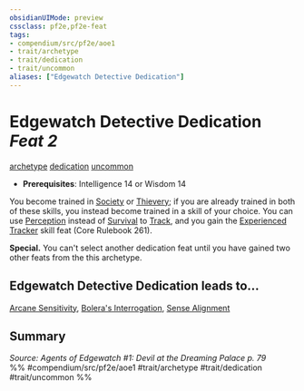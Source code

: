 ```yaml
---
obsidianUIMode: preview
cssclass: pf2e,pf2e-feat
tags:
- compendium/src/pf2e/aoe1
- trait/archetype
- trait/dedication
- trait/uncommon
aliases: ["Edgewatch Detective Dedication"]
---
```

# Edgewatch Detective Dedication  *Feat 2*  
[archetype](rules/traits/archetype.md)  [dedication](rules/traits/dedication.md)  [uncommon](rules/traits/uncommon.md)  

- **Prerequisites**: Intelligence 14 or Wisdom 14

You become trained in [Society](compendium/skills.md#Society) or [Thievery](compendium/skills.md#Thievery); if you are already trained in both of these skills, you instead become trained in a skill of your choice. You can use [Perception](compendium/skills.md#Perception) instead of [Survival](compendium/skills.md#Survival) to [Track](rules/actions/track.md), and you gain the [Experienced Tracker](compendium/feats/experienced-tracker.md) skill feat (Core Rulebook 261).

**Special.** You can't select another dedication feat until you have gained two other feats from the this archetype.

## Edgewatch Detective Dedication leads to...

[Arcane Sensitivity](compendium/feats/arcane-sensitivity-aoe1.md), [Bolera's Interrogation](compendium/feats/boleras-interrogation-aoe1.md), [Sense Alignment](compendium/feats/sense-alignment-aoe1.md)

## Summary

*Source: Agents of Edgewatch #1: Devil at the Dreaming Palace p. 79*  
%% #compendium/src/pf2e/aoe1 #trait/archetype #trait/dedication #trait/uncommon %%